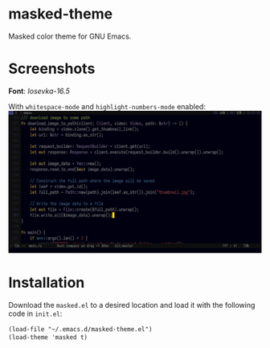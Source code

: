 # masked-theme
Masked color theme for GNU Emacs.

# Screenshots

**Font**: *Iosevka-16.5*

With `whitespace-mode` and `highlight-numbers-mode` enabled:
![Alt text](/screenshot.png "Screenshot")

# Installation

Download the `masked.el` to a desired location and load it with the following code in `init.el`:
```
(load-file "~/.emacs.d/masked-theme.el")
(load-theme 'masked t)
```
